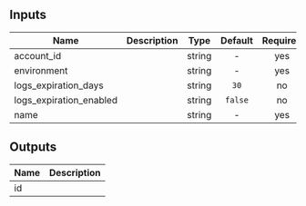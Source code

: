 
## Inputs

| Name | Description | Type | Default | Required |
|------|-------------|:----:|:-----:|:-----:|
| account_id |  | string | - | yes |
| environment |  | string | - | yes |
| logs_expiration_days |  | string | `30` | no |
| logs_expiration_enabled |  | string | `false` | no |
| name |  | string | - | yes |

## Outputs

| Name | Description |
|------|-------------|
| id |  |

